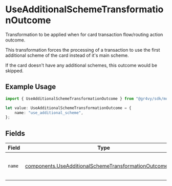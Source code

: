 # UseAdditionalSchemeTransformationOutcome

Transformation to be applied when for card transaction
flow/routing action outcome.

This transformation forces the processing of a
transaction to use the first additional scheme
of the card instead of it's main scheme.

If the card doesn't have any additional schemes,
this outcome would be skipped.

## Example Usage

```typescript
import { UseAdditionalSchemeTransformationOutcome } from "@gr4vy/sdk/models/components";

let value: UseAdditionalSchemeTransformationOutcome = {
    name: "use_additional_scheme",
};
```

## Fields

| Field                                                                                                                              | Type                                                                                                                               | Required                                                                                                                           | Description                                                                                                                        | Example                                                                                                                            |
| ---------------------------------------------------------------------------------------------------------------------------------- | ---------------------------------------------------------------------------------------------------------------------------------- | ---------------------------------------------------------------------------------------------------------------------------------- | ---------------------------------------------------------------------------------------------------------------------------------- | ---------------------------------------------------------------------------------------------------------------------------------- |
| `name`                                                                                                                             | [components.UseAdditionalSchemeTransformationOutcomeName](../../models/components/useadditionalschemetransformationoutcomename.md) | :heavy_minus_sign:                                                                                                                 | The name of the transformation. This will always be `use_additional_scheme`.                                                       | use_additional_scheme                                                                                                              |